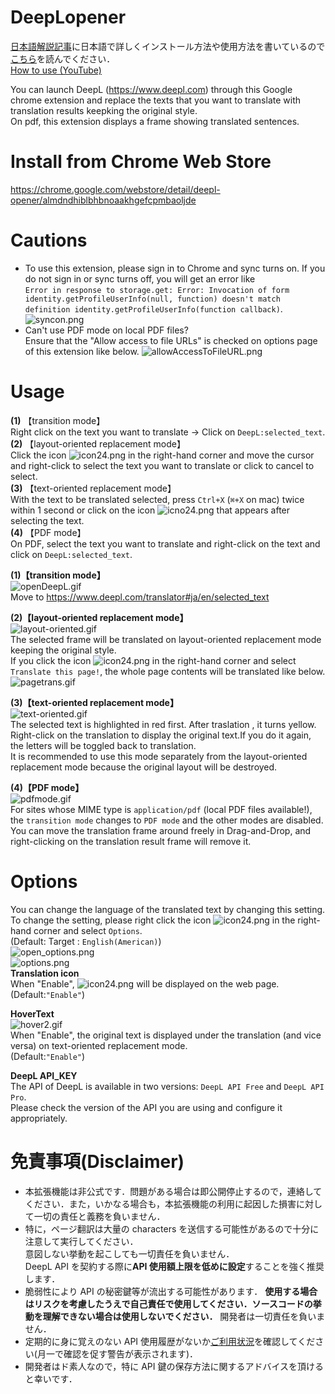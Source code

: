 # DeepLopener

[日本語解説記事](https://t3ahat.hateblo.jp/entry/How_to_use_DeepLopener)に日本語で詳しくインストール方法や使用方法を書いているので[こちら](https://t3ahat.hateblo.jp/entry/How_to_use_DeepLopener)を読んでください．  
[How to use (YouTube) ](https://youtu.be/YlKi-NVJV-E)

You can launch DeepL (https://www.deepl.com) through this Google chrome extension and replace the texts that you want to translate with translation results keepking the original style.  
On pdf, this extension displays a frame showing translated sentences.

# Install from Chrome Web Store

https://chrome.google.com/webstore/detail/deepl-opener/almdndhiblbhbnoaakhgefcpmbaoljde

# Cautions

- To use this extension, please sign in to Chrome and sync turns on. If you do not sign in or sync turns off, you will get an error like  
  `Error in response to storage.get: Error: Invocation of form identity.getProfileUserInfo(null, function) doesn't match definition identity.getProfileUserInfo(function callback)`.  
  ![syncon.png](https://github.com/T3aHat/DeepLopener/raw/main/images/syncon.png)
- Can't use PDF mode on local PDF files?  
  Ensure that the "Allow access to file URLs" is checked on options page of this extension like below.
  ![allowAccessToFileURL.png](https://github.com/T3aHat/DeepLopener/raw/main/images/allowAccessToFileURL.png)

# Usage

**(1)** 【transition mode】  
Right click on the text you want to translate → Click on `DeepL:selected_text`.  
**(2)** 【layout-oriented replacement mode】  
Click the icon ![icon24.png](https://github.com/T3aHat/DeepLopener/raw/main/icon24.png) in the right-hand corner and
move the cursor and right-click to select the text you want to translate or click to cancel to select.  
**(3)** 【text-oriented replacement mode】  
With the text to be translated selected, press `Ctrl+X` (`⌘+X` on mac) twice within 1 second or click on the icon ![icno24.png](https://github.com/T3aHat/DeepLopener/raw/main/icon24.png) that appears after selecting the text.  
**(4)** 【PDF mode】  
On PDF, select the text you want to translate and right-click on the text and click on `DeepL:selected_text`.

**(1)【transition mode】**  
![openDeepL.gif](https://github.com/T3aHat/DeepLopener/blob/main/images/openDeepL.gif)  
Move to https://www.deepl.com/translator#ja/en/selected_text

**(2)【layout-oriented replacement mode】**  
![layout-oriented.gif](https://github.com/T3aHat/DeepLopener/blob/main/images/layout-oriented.gif)  
The selected frame will be translated on layout-oriented replacement mode keeping the original style.  
If you click the icon ![icon24.png](https://github.com/T3aHat/DeepLopener/raw/main/icon24.png) in the right-hand corner and
select `Translate this page!`, the whole page contents will be translated like below.  
![pagetrans.gif](https://github.com/T3aHat/DeepLopener/blob/main/images/pagetrans.gif)

**(3)【text-oriented replacement mode】**  
![text-oriented.gif](https://github.com/T3aHat/DeepLopener/blob/main/images/text-oriented.gif)  
The selected text is highlighted in red first. After traslation , it turns yellow.  
Right-click on the translation to display the original text.If you do it again, the letters will be toggled back to translation.  
It is recommended to use this mode separately from the layout-oriented replacement mode because the original layout will be destroyed.

**(4)【PDF mode】**  
![pdfmode.gif](https://github.com/T3aHat/DeepLopener/blob/main/images/pdfmode.gif)  
For sites whose MIME type is `application/pdf` (local PDF files available!), the `transition mode` changes to `PDF mode` and the other modes are disabled.  
You can move the translation frame around freely in Drag-and-Drop, and right-clicking on the translation result frame will remove it.

# Options

You can change the language of the translated text by changing this setting.  
To change the setting, please right click the icon ![icon24.png](https://github.com/T3aHat/DeepLopener/raw/main/icon24.png) in the right-hand corner and select `Options`.  
(Default: Target : `English(American)`)  
![open_options.png](https://github.com/T3aHat/DeepLopener/blob/main/images/open_options.png)  
![options.png](https://github.com/T3aHat/DeepLopener/blob/main/images/options.png)  
**Translation icon**  
When "Enable", ![icon24.png](https://github.com/T3aHat/DeepLopener/raw/main/icon24.png) will be displayed on the web page.  
(Default:`"Enable"`)

**HoverText**  
![hover2.gif](https://github.com/T3aHat/DeepLopener/blob/main/images/hover.gif)  
When "Enable", the original text is displayed under the translation (and vice versa) on text-oriented replacement mode.  
(Default:`"Enable"`)

**DeepL API_KEY**  
The API of DeepL is available in two versions: `DeepL API Free` and `DeepL API Pro`.  
Please check the version of the API you are using and configure it appropriately.

# 免責事項(Disclaimer)

- 本拡張機能は非公式です．問題がある場合は即公開停止するので，連絡してください．また，いかなる場合も，本拡張機能の利用に起因した損害に対して一切の責任と義務を負いません．
- 特に，ページ翻訳は大量の characters を送信する可能性があるので十分に注意して実行してください．  
  意図しない挙動を起こしても一切責任を負いません．  
  DeepL API を契約する際に**API 使用額上限を低めに設定**することを強く推奨します．
- 脆弱性により API の秘密鍵等が流出する可能性があります． **使用する場合はリスクを考慮したうえで自己責任で使用してください．ソースコードの挙動を理解できない場合は使用しないでください．** 開発者は一切責任を負いません．
- 定期的に身に覚えのない API 使用履歴がないか[ご利用状況](https://www.deepl.com/pro-account.html?page=category_usage)を確認してください(月一で確認を促す警告が表示されます)．
- 開発者はド素人なので，特に API 鍵の保存方法に関するアドバイスを頂けると幸いです．

